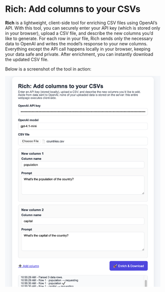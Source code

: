 # Rich: Add columns to your CSVs

**Rich** is a lightweight, client-side tool for enriching CSV files using OpenAI’s API. With this tool, you can securely enter your API key (which is stored only in your browser), upload a CSV file, and describe the new columns you’d like to generate. For each row in your file, Rich sends only the necessary data to OpenAI and writes the model’s response to your new columns. Everything except the API call happens locally in your browser, keeping your data safe and private. After enrichment, you can instantly download the updated CSV file.

Below is a screenshot of the tool in action:

![Screenshot of Rich CSV Enricher](rich.png)
